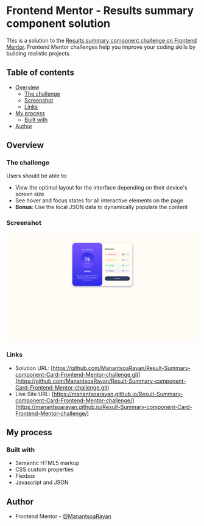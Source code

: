 # Frontend Mentor - Results summary component solution

This is a solution to the [Results summary component challenge on Frontend Mentor](https://www.frontendmentor.io/challenges/results-summary-component-CE_K6s0maV). Frontend Mentor challenges help you improve your coding skills by building realistic projects.

## Table of contents

- [Overview](#overview)
  - [The challenge](#the-challenge)
  - [Screenshot](#screenshot)
  - [Links](#links)
- [My process](#my-process)
  - [Built with](#built-with)
- [Author](#author)

## Overview

### The challenge

Users should be able to:

- View the optimal layout for the interface depending on their device's screen size
- See hover and focus states for all interactive elements on the page
- **Bonus**: Use the local JSON data to dynamically populate the content

### Screenshot

![](./Screenshot.png)

### Links

- Solution URL: [https://github.com/ManantsoaRayan/Result-Summary-component-Card-Frontend-Mentor-challenge.git](https://github.com/ManantsoaRayan/Result-Summary-component-Card-Frontend-Mentor-challenge.git)
- Live Site URL: [https://manantsoarayan.github.io/Result-Summary-component-Card-Frontend-Mentor-challenge/](https://manantsoarayan.github.io/Result-Summary-component-Card-Frontend-Mentor-challenge/)

## My process

### Built with

- Semantic HTML5 markup
- CSS custom properties
- Flexbox
- Javascript and JSON

## Author

- Frontend Mentor - [@ManantsoaRayan](https://www.frontendmentor.io/profile/ManantsoaRayan)
